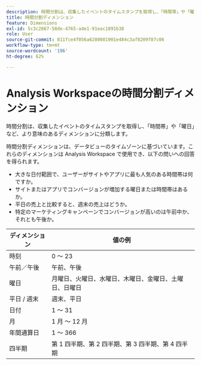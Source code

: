 ```yaml
---
description: 時間分割は、収集したイベントのタイムスタンプを取得し、「時間帯」や「曜日」など、より意味のあるディメンションに分類します。
title: 時間分割ディメンション
feature: Dimensions
exl-id: 5c3c2867-58de-4765-a4e1-91eac1891b38
role: User
source-git-commit: 811fce4f056a6280081901e484c3af8209f87c06
workflow-type: tm+mt
source-wordcount: '196'
ht-degree: 62%

---
```


# Analysis Workspaceの時間分割ディメンション

時間分割は、収集したイベントのタイムスタンプを取得し、「時間帯」や「曜日」など、より意味のあるディメンションに分類します。

時間分割ディメンションは、データビューのタイムゾーンに基づいています。これらのディメンションは Analysis Workspace で使用でき、以下の問いへの回答を得られます。

* 大きな日付範囲で、ユーザーがサイトやアプリに最も人気のある時間帯は何ですか。
* サイトまたはアプリでコンバージョンが増加する曜日または時間帯はあるか。
* 平日の売上と比較すると、週末の売上はどうか。
* 特定のマーケティングキャンペーンでコンバージョンが高いのは午前中か、それとも午後か。

| ディメンション | 値の例 |
|--- |--- |
| 時刻 | 0 ～ 23 |
| 午前／午後 | 午前、午後 |
| 曜日 | 月曜日、火曜日、水曜日、木曜日、金曜日、土曜日、日曜日 |
| 平日 / 週末 | 週末、平日 |
| 日付 | 1 ～ 31 |
| 月 | 1 月 ～ 12 月 |
| 年間通算日 | 1 ～ 366 |
| 四半期 | 第 1 四半期、第 2 四半期、第 3 四半期、第 4 四半期 |
